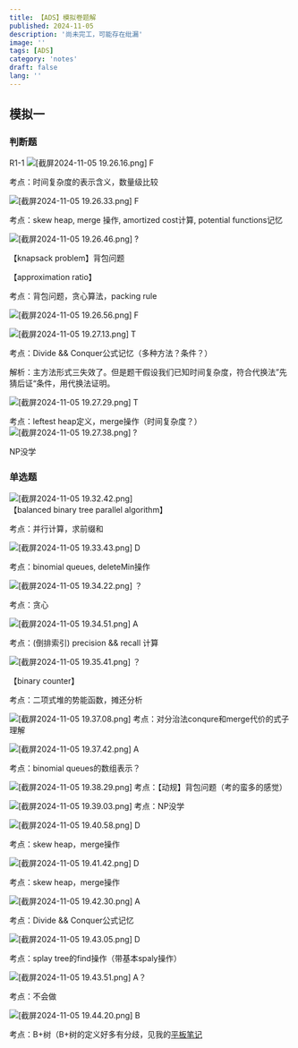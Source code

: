 ```yaml
---
title: 【ADS】模拟卷题解
published: 2024-11-05
description: '尚未完工，可能存在纰漏'
image: ''
tags: [ADS]
category: 'notes'
draft: false 
lang: ''
---
```

## 模拟一
### 判断题
R1-1
![[截屏2024-11-05 19.26.16.png]](/media/12.png)
F

考点：时间复杂度的表示含义，数量级比较

![[截屏2024-11-05 19.26.33.png]](/media/111.png)
F

考点：skew heap, merge 操作, amortized cost计算, potential functions记忆

![[截屏2024-11-05 19.26.46.png]](/media/13.png)
?

【knapsack problem】背包问题

【approximation ratio】

考点：背包问题，贪心算法，packing rule

![[截屏2024-11-05 19.26.56.png]](/media/14.png)
F

![[截屏2024-11-05 19.27.13.png]](/media/15.png)
T

考点：Divide && Conquer公式记忆（多种方法？条件？）

解析：主方法形式三失效了。但是题干假设我们已知时间复杂度，符合代换法”先猜后证“条件，用代换法证明。

![[截屏2024-11-05 19.27.29.png]](/media/16.png)
T

考点：leftest heap定义，merge操作（时间复杂度？）
![[截屏2024-11-05 19.27.38.png]](/media/17.png)
?

NP没学

### 单选题
![[截屏2024-11-05 19.32.42.png]](/media/18.png)
【balanced binary tree parallel algorithm】

考点：并行计算，求前缀和

![[截屏2024-11-05 19.33.43.png]](/media/19.png)
D

考点：binomial queues, deleteMin操作

![[截屏2024-11-05 19.34.22.png]](/media/20.png)
？

考点：贪心

![[截屏2024-11-05 19.34.51.png]](/media/21.png)
A

考点：(倒排索引)  precision && recall 计算

![[截屏2024-11-05 19.35.41.png]](/media/22.png)
？

【binary counter】

考点：二项式堆的势能函数，摊还分析

![[截屏2024-11-05 19.37.08.png]](/media/23.png)
考点：对分治法conqure和merge代价的式子理解

![[截屏2024-11-05 19.37.42.png]](/media/24.png)
A

考点：binomial queues的数组表示？

![[截屏2024-11-05 19.38.29.png]](/media/25.png)
考点：【动规】背包问题（考的蛮多的感觉）

![[截屏2024-11-05 19.39.03.png]](/media/26.png)
考点：NP没学

![[截屏2024-11-05 19.40.58.png]](/media/27.png)
D

考点：skew heap，merge操作

![[截屏2024-11-05 19.41.42.png]](/media/28.png)
D

考点：skew heap，merge操作

![[截屏2024-11-05 19.42.30.png]](/media/29.png)
A

考点：Divide && Conquer公式记忆

![[截屏2024-11-05 19.43.05.png]](/media/30.png)
D

考点：splay tree的find操作（带基本spaly操作）

![[截屏2024-11-05 19.43.51.png]](/media/31.png)
A？

考点：不会做

![[截屏2024-11-05 19.44.20.png]](/media/32.png)
B

考点：B+树（B+树的定义好多有分歧，见我的[平板笔记](https://tillyendless.github.io/posts/adsavlsplayrbb%E8%83%8C%E5%8C%85%E9%97%AE%E9%A2%98%E6%95%B4%E7%90%86%E5%B9%B3%E6%9D%BF%E7%AC%94%E8%AE%B0/#%E8%83%8C%E5%8C%85%E9%97%AE%E9%A2%98)